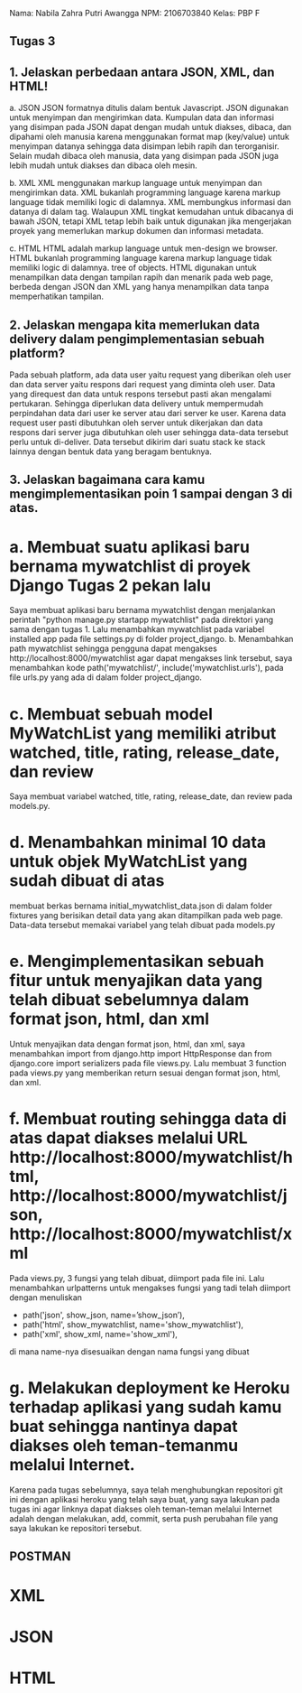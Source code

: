 Nama: Nabila Zahra Putri Awangga
NPM: 2106703840
Kelas: PBP F

## Tugas 3
## 1. Jelaskan perbedaan antara JSON, XML, dan HTML!
a. JSON
JSON formatnya ditulis dalam bentuk Javascript. JSON digunakan untuk menyimpan dan mengirimkan data. Kumpulan data dan informasi yang disimpan pada JSON dapat dengan mudah untuk diakses, dibaca, dan dipahami oleh manusia karena menggunakan format map (key/value) untuk menyimpan datanya sehingga data disimpan lebih rapih dan terorganisir. Selain mudah dibaca oleh manusia, data yang disimpan pada JSON juga lebih mudah untuk diakses dan dibaca oleh mesin.

b. XML
XML menggunakan markup language untuk menyimpan dan mengirimkan data. XML bukanlah programming language karena markup language tidak memiliki logic di dalamnya. XML membungkus informasi dan datanya di dalam tag. Walaupun XML tingkat kemudahan untuk dibacanya di bawah JSON, tetapi XML tetap lebih baik untuk digunakan jika mengerjakan proyek yang memerlukan markup dokumen dan informasi metadata.

c. HTML
HTML adalah markup language untuk men-design we browser. HTML bukanlah programming language karena markup language tidak memiliki logic di dalamnya. tree of objects. HTML digunakan untuk menampilkan data dengan tampilan rapih dan menarik pada web page, berbeda dengan JSON dan XML yang hanya menampilkan data tanpa memperhatikan tampilan.

## 2. Jelaskan mengapa kita memerlukan data delivery dalam pengimplementasian sebuah platform?
Pada sebuah platform, ada data user yaitu request yang diberikan oleh user dan data server yaitu respons dari request yang diminta oleh user. Data yang direquest dan data untuk respons tersebut pasti akan mengalami pertukaran. Sehingga diperlukan data delivery untuk mempermudah perpindahan data dari user ke server atau dari server ke user. Karena data request user pasti dibutuhkan oleh server untuk dikerjakan dan data respons dari server juga dibutuhkan oleh user sehingga data-data tersebut perlu untuk di-deliver. Data tersebut dikirim dari suatu stack ke stack lainnya dengan bentuk data yang beragam bentuknya.

## 3. Jelaskan bagaimana cara kamu mengimplementasikan poin 1 sampai dengan 3 di atas.

# a. Membuat suatu aplikasi baru bernama mywatchlist di proyek Django Tugas 2 pekan lalu
Saya membuat aplikasi baru bernama mywatchlist dengan menjalankan perintah "python manage.py startapp mywatchlist" pada direktori yang sama dengan tugas 1. Lalu menambahkan mywatchlist pada variabel installed app pada file settings.py di folder project_django.
b. Menambahkan path mywatchlist sehingga pengguna dapat mengakses http://localhost:8000/mywatchlist
agar dapat mengakses link tersebut, saya menambahkan kode path('mywatchlist/', include('mywatchlist.urls'), pada file urls.py yang ada di dalam folder project_django.

# c. Membuat sebuah model MyWatchList yang memiliki atribut watched, title, rating, release_date, dan review
Saya membuat variabel watched, title, rating, release_date, dan review pada models.py.

# d. Menambahkan minimal 10 data untuk objek MyWatchList yang sudah dibuat di atas
membuat berkas bernama initial_mywatchlist_data.json di dalam folder fixtures yang berisikan detail data yang akan ditampilkan pada web page. Data-data tersebut memakai variabel yang telah dibuat pada models.py

# e. Mengimplementasikan sebuah fitur untuk menyajikan data yang telah dibuat sebelumnya dalam format json, html, dan xml
Untuk menyajikan data dengan format json, html, dan xml, saya menambahkan import from django.http import HttpResponse dan from django.core import serializers pada file views.py. Lalu membuat 3 function pada views.py yang memberikan return sesuai dengan format json, html, dan xml.

# f. Membuat routing sehingga data di atas dapat diakses melalui URL http://localhost:8000/mywatchlist/html, http://localhost:8000/mywatchlist/json, http://localhost:8000/mywatchlist/xml
Pada views.py, 3 fungsi yang telah dibuat, diimport pada file ini. Lalu menambahkan urlpatterns untuk mengakses fungsi yang tadi telah diimport dengan menuliskan
    
- path('json', show_json, name=’show_json’),
- path('html', show_mywatchlist, name='show_mywatchlist'),
- path('xml', show_xml, name='show_xml'),

di mana name-nya disesuaikan dengan nama fungsi yang dibuat

# g. Melakukan deployment ke Heroku terhadap aplikasi yang sudah kamu buat sehingga nantinya dapat diakses oleh teman-temanmu melalui Internet.
Karena pada tugas sebelumnya, saya telah menghubungkan repositori git ini dengan aplikasi heroku yang telah saya buat, yang saya lakukan pada tugas ini agar linknya dapat diakses oleh teman-teman melalui Internet adalah dengan melakukan, add, commit, serta push perubahan file yang saya lakukan ke repositori tersebut.

## POSTMAN
# XML

# JSON

# HTML
